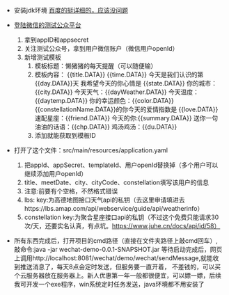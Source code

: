 * 安装jdk环境
[百度的挺详细的，应该没问题](https://blog.csdn.net/weixin_43583223/article/details/123296163)

* [登陆微信的测试公众平台](http://mp.weixin.qq.com/debug/cgi-bin/sandboxinfo?action=showinfo&t=sandbox/index)
    1. 拿到appID和appsecret
    2. 关注测试公众号，拿到用户微信账户（微信用户openId）
    3. 新增测试模板 
       1. 模板标题：懒猪猪的每天提醒（可以随便输）
       2. 模板内容：
          {{title.DATA}}
          {{time.DATA}}
          今天是我们认识的第{{day.DATA}}天
          我希望今天的你心情是 {{state.DATA}}
          你的城市：{{city.DATA}}
          今天天气：{{dayWeather.DATA}}
          今天温度：{{daytemp.DATA}}
          你的幸运颜色：{{color.DATA}}
          {{constellationName.DATA}}的你今天的爱情指数是 {{love.DATA}}
          速配星座：{{friend.DATA}}
          今天的你:{{summary.DATA}}
          送你一句油油的话语：{{chp.DATA}}
          鸡汤鸡汤：{{du.DATA}}
       3. 添加就能获取到模板ID
  

* 打开了这个文件：src/main/resources/application.yaml
    1. 把appId、appSecret、templateId、用户openId替换掉（多个用户可以继续添加用户openId）
    2. title、meetDate、city、cityCode、constellation填写该用户的信息
    3. 注意:前要有个空格，不然格式错误
    4. lbs:
        key:为高德地图接口天气api的私钥（去这里申请填进去https://lbs.amap.com/api/webservice/guide/api/weatherinfo）
    5. constellation
        key:为聚合星座接口api的私钥（不过这个免费只能请求30次/天，还要实名认真，有点坑。https://www.juhe.cn/docs/api/id/58）
* 所有东西完成后，打开项目的cmd路径（直接在文件夹路径上敲cmd回车）,敲命令:java -jar wechat-demo-0.0.1-SNAPSHOT.jar
等待启动完成后，网页上调用http://localhost:8081/wechat/demo/wechat/sendMessage,就能收到推送消息了，每天8点会定时发送，但服务要一直开着，
不差钱的，可以买个云服务器放在服务器上。新人优惠第一年一般都很便宜，可以嫖一嫖，后续我可开发一个exe程序，win系统定时任务发送，java环境都不用安装了
